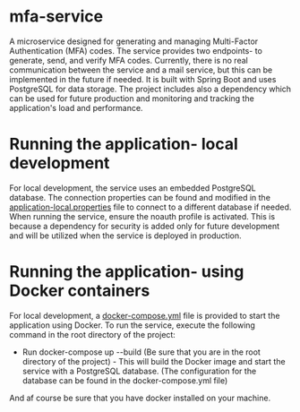 # mfa-service

A microservice designed for generating and managing Multi-Factor Authentication (MFA) codes.
The service provides two endpoints- to generate, send, and verify MFA codes.
Currently, there is no real communication between the service and a mail service,
but this can be implemented in the future if needed. It is built with Spring Boot and uses PostgreSQL for data storage.
The project includes also a dependency which can be used for future production and monitoring
and tracking the application's load and performance.

# Running the application- local development
For local development, the service uses an embedded PostgreSQL database. The connection properties can be found
and modified in the [application-local.properties](src/main/resources/application-local.properties) file to connect
to a different database if needed.
When running the service, ensure the noauth profile is activated. This is because a dependency for security is added
only for future development and will be utilized when the service is deployed in production.

# Running the application- using Docker containers

For local development, a [docker-compose.yml](docker-compose.yml) file is provided to start the application using Docker.
To run the service, execute the following command in the root directory of the project:
- Run docker-compose up --build (Be sure that you are in the root directory of the project) - This will build the Docker
image and start the service with a PostgreSQL database. (The configuration for the database can be found in the
docker-compose.yml file)

And af course be sure that you have docker installed on your machine.
